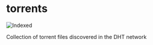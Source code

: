 torrents 
========
![Indexed](https://img.shields.io/badge/indexed-247645-blue)

Collection of torrent files discovered in the DHT network
